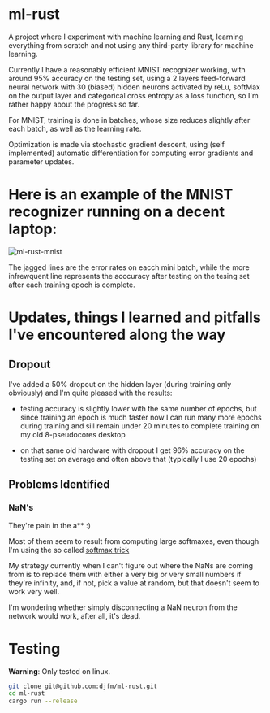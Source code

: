 # ml-rust

A project where I experiment with machine learning and Rust, learning everything from scratch and not using any third-party library for machine learning.

Currently I have a reasonably efficient MNIST recognizer working, with around 95% accuracy on the testing set, using a 2 layers feed-forward neural network with 30 (biased) hidden neurons activated by reLu, softMax on the output layer and categorical cross entropy as a loss function, so I'm rather happy about the progress so far.

For MNIST, training is done in batches, whose size reduces slightly after each batch, as well as the learning rate.

Optimization is made via stochastic gradient descent, using (self implemented) automatic differentiation for computing error gradients and parameter updates.

# Here is an example of the MNIST recognizer running on a decent laptop:
![ml-rust-mnist](https://user-images.githubusercontent.com/1460499/175834092-24ff2c17-474f-4162-a2d5-8be0ecd67489.png)

The jagged lines are the error rates on eacch mini batch, while the more infrewquent line represents the acccuracy after testing on the tesing set after each training epoch is complete.

# Updates, things I learned and pitfalls I've encountered along the way

## Dropout

I've added a 50% dropout on the hidden layer (during training only obviously) and I'm quite pleased with the results:

- testing accuracy is slightly lower with the same number of epochs,
  but since training an epoch is much faster now I can run many more epochs during training and sill remain under 20 minutes 
  to complete training on my old 8-pseudocores desktop

- on that same old hardware with dropout I get 96% accuracy on the testing set on average and often above that (typically I use 20 epochs)

## Problems Identified

### NaN's

They're pain in the a** :)

Most of them seem to result from computing large softmaxes, even though I'm using the so called [softmax trick](https://jamesmccaffrey.wordpress.com/2016/03/04/the-max-trick-when-computing-softmax/)

My strategy currently when I can't figure out where the NaNs are coming from is to replace them with either a very big or very small numbers if they're infinity, and, if not, pick a value at random, but that doesn't seem to work very well.

I'm wondering whether simply disconnecting a NaN neuron from the network would work, after all, it's dead.

# Testing

**Warning**: Only tested on linux.

```bash
git clone git@github.com:djfm/ml-rust.git
cd ml-rust
cargo run --release
```
